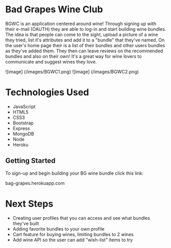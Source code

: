 # Bad Grapes Wine Club

BGWC is an application centered around wine! Through signing up with their e-mail (OAUTH) they are able to log-in and start building wine bundles. The idea is that people can come to the sight, upload a picture of a wine they tried, list it's attributes and add it to a "bundle" that they've named. On the user's home page their is a list of their bundles and other users bundles as they've added them. They then can leave reviews on the recommended bundles and also on their own! It's a great way for wine lovers to communicate and suggest wines they love. 

![image] (/images/BGWC1.png)
![image] (/images/BGWC2.png)

# Technologies Used

- JavaScript
- HTML5
- CSS3
- Bootstrap
- Express
- MongoDB
- Node
- Heroku

## Getting Started

To sign-up and begin building your BG wine bundle click this link: 

bag-grapes.herokuapp.com

# Next Steps

- Creating user profiles that you can access and see what bundles they've built
- Adding favorite bundles to your own profile
- Cart feature for buying wines, limiting bundles to 2 wines
- Add wine API so the user can add "wish-list" items to try 